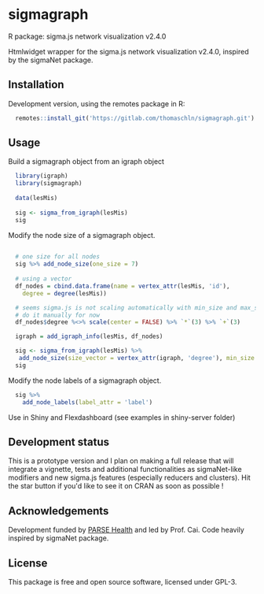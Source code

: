 # sigmagraph

R package: sigma.js network visualization v2.4.0

Htmlwidget wrapper for the sigma.js network visualization v2.4.0, inspired by the sigmaNet package.

## Installation

Development version, using the remotes package in R:

```r
  remotes::install_git('https://gitlab.com/thomaschln/sigmagraph.git')
```

## Usage

Build a sigmagraph object from an igraph object

```r
  library(igraph)
  library(sigmagraph)
 
  data(lesMis)
 
  sig <- sigma_from_igraph(lesMis)
  sig
```

Modify the node size of a sigmagraph object.

```r
 
  # one size for all nodes
  sig %>% add_node_size(one_size = 7)
 
  # using a vector
  df_nodes = cbind.data.frame(name = vertex_attr(lesMis, 'id'),
    degree = degree(lesMis))

  # seems sigma.js is not scaling automatically with min_size and max_size
  # do it manually for now
  df_nodes$degree %<>% scale(center = FALSE) %>% `*`(3) %>% `+`(3)

  igraph = add_igraph_info(lesMis, df_nodes)

  sig <- sigma_from_igraph(lesMis) %>%
   add_node_size(size_vector = vertex_attr(igraph, 'degree'), min_size = 3, max_size = 8)
  sig
```

Modify the node labels of a sigmagraph object.

```r
  sig %>%
    add_node_labels(label_attr = 'label')
```

Use in Shiny and Flexdashboard (see examples in shiny-server folder)

## Development status

This is a prototype version and I plan on making a full release that will
integrate a vignette, tests and additional functionalities as sigmaNet-like
modifiers and new sigma.js features (especially reducers and clusters).
Hit the star button if you'd like to see it on CRAN as soon as possible !

## Acknowledgements

Development funded by [PARSE Health](https://parse-health.org/) and led by Prof. Cai.
Code heavily inspired by sigmaNet package.

## License

This package is free and open source software, licensed under GPL-3.
